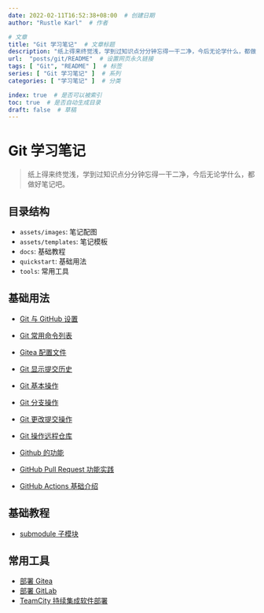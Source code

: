 ```yaml
---
date: 2022-02-11T16:52:38+08:00  # 创建日期
author: "Rustle Karl"  # 作者

# 文章
title: "Git 学习笔记"  # 文章标题
description: "纸上得来终觉浅，学到过知识点分分钟忘得一干二净，今后无论学什么，都做好笔记吧。"
url:  "posts/git/README"  # 设置网页永久链接
tags: [ "Git", "README" ]  # 标签
series: [ "Git 学习笔记" ]  # 系列
categories: [ "学习笔记" ]  # 分类

index: true  # 是否可以被索引
toc: true  # 是否自动生成目录
draft: false  # 草稿
---
```


# Git 学习笔记

> 纸上得来终觉浅，学到过知识点分分钟忘得一干二净，今后无论学什么，都做好笔记吧。

## 目录结构

- `assets/images`: 笔记配图
- `assets/templates`: 笔记模板
- `docs`: 基础教程
- `quickstart`: 基础用法
- `tools`: 常用工具

## 基础用法

- [Git 与 GitHub 设置](quickstart/config.md)

- [Git 常用命令列表](quickstart/cmd.md)
- [Gitea 配置文件](quickstart/gitea.md)
- [Git 显示提交历史](quickstart/log.md)

- [Git 基本操作](quickstart/operation.md)
- [Git 分支操作](quickstart/branch.md)
- [Git 更改提交操作](quickstart/modify.md)
- [Git 操作远程仓库](quickstart/remote.md)

- [Github 的功能](quickstart/github.md)
- [GitHub Pull Request 功能实践](quickstart/pr.md)
- [GitHub Actions 基础介绍](quickstart/actions.md)

## 基础教程

- [submodule 子模块](docs/submodule.md)

## 常用工具

- [部署 Gitea](tools/gitea.md)
- [部署 GitLab](tools/gitlab.md)
- [TeamCity 持续集成软件部署](tools/teamcity.md)

